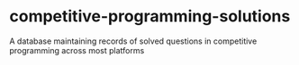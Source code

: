 # competitive-programming-solutions
A database maintaining records of solved questions in competitive programming across most platforms
